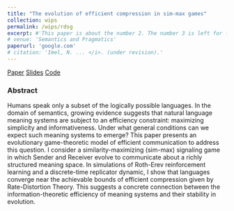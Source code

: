 ```yaml
---
title: "The evolution of efficient compression in sim-max games"
collection: wips
permalink: /wips/rdsg
excerpt: #'This paper is about the number 2. The number 3 is left for future work.' date: 
# venue: 'Semantics and Pragmatics'
paperurl: 'google.com'
# citation: 'Imel, N. ... </i>. (under revision).'
---
```


[Paper](google.com)
[Slides](https://docs.google.com/presentation/d/1b9pQiHUzUjt2d063srBtBp_58PhuIZz_LRYaLxg35uw/edit?usp=sharing)
[Code](https://github.com/nathimel/rdsg)

### Abstract

Humans speak only a subset of the logically possible languages. In the domain of semantics, growing evidence suggests that natural language meaning systems are subject to an efficiency constraint: maximizing simplicity and informativeness. Under what general conditions can we expect such meaning systems to emerge? This paper presents an evolutionary game-theoretic model of efficient communication to address this question. I consider a similarity-maximizing (sim-max) signaling game in which Sender and Receiver evolve to communicate about a richly structured meaning space. In simulations of Roth-Erev reinforcement learning and a discrete-time replicator dynamic, I show that languages converge near the achievable bounds of efficient compression given by Rate-Distortion Theory. This suggests a concrete connection between the information-theoretic efficiency of meaning systems and their stability in evolution.
